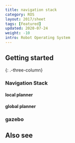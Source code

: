 ```yaml
---
title: navigation stack
category: ROS
layout: 2017/sheet
tags: [Featured]
updated: 2020-07-24
weight: -10
intro: Robot Operating System
---
```


Getting started
---------------
{: .-three-column}

### Navigation Stack

#### local planner

<!-- | `fc`  | Go forward to character `c`  |
| `Fc`  | Go backward to character `c` |
{: .-shortcuts} -->

#### global planner
### gazebo


Also see
--------

<!-- - [Vim cheatsheet](https://vim.rtorr.com/) _(vim.rotrr.com)_
- [Vim documentation](http://vimdoc.sourceforge.net/htmldoc/) _(vimdoc.sourceforge.net)_
- [Interactive Vim tutorial](http://openvim.com/) _(openvim.com)_ -->
